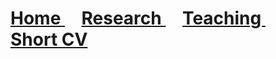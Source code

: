 <h1>
  <a href="https://c-schrade.github.io">
    Home 
  </a>
  &nbsp; &nbsp;
  <a href="https://c-schrade.github.io/Research">
    Research 
  </a>
  &nbsp; &nbsp;
  <a href="https://c-schrade.github.io/Teaching">
    Teaching 
  </a>
  &nbsp; &nbsp;
  <a href="https://c-schrade.github.io/ShortCV">
    Short CV
  </a>
</h1>  
<br />
<br />
<br />
<br />
<br />

